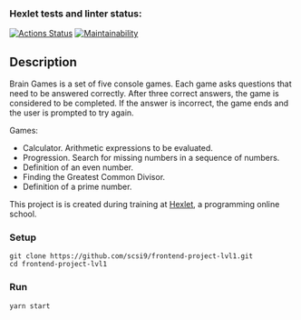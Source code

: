 ### Hexlet tests and linter status:
[![Actions Status](https://github.com/scsi9/frontend-project-lvl1/workflows/hexlet-check/badge.svg)](https://github.com/scsi9/frontend-project-lvl1/actions)
[![Maintainability](https://api.codeclimate.com/v1/badges/a99a88d28ad37a79dbf6/maintainability)](https://codeclimate.com/github/codeclimate/codeclimate/maintainability)

<h2>Description</h2>
Brain Games is a set of five console games. Each game asks questions that need to be answered correctly. After three correct answers, the game is considered to be completed. If the answer is incorrect, the game ends and the user is prompted to try again.

Games:
<ul>
<li>Calculator. Arithmetic expressions to be evaluated.</li>
<li>Progression. Search for missing numbers in a sequence of numbers.</li>
<li>Definition of an even number.</li>
<li>Finding the Greatest Common Divisor.</li>
<li>Definition of a prime number.</li>
  </ul>
  
This project is is created during training at <a href="https://ru.hexlet.io/">Hexlet</a>, a programming online school.


<h3>Setup</h3>

```
git clone https://github.com/scsi9/frontend-project-lvl1.git
cd frontend-project-lvl1

```

<h3>Run</h3>

```
yarn start

```
